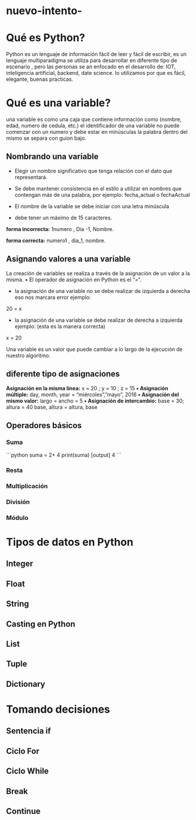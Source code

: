 # nuevo-intento-
# Qué es Python?
 Python es un lenguaje de información fácil de leer  y fácil de escribir, es un lenguaje multiparadigma se utiliza para desarrollar en diferente tipo de escenario , pero las personas se an enfocado en el desarrollo de: IOT, inteligencia artificial, backend, date science.
lo utilizamos por que es fácil, elegante, buenas practicas. 

# Qué es una variable?
una variable es como una caja que contiene información como (nombre, edad, numero de cedula, etc.)
el identificador de una variable no puede comenzar con un numero y debe estar en minúsculas  la palabra dentro del mismo se separa con guion bajo.  

## Nombrando una variable

- Elegir un nombre significativo que tenga relación con el dato que representará.

- Se debe mantener consistencia en el estilo a utilizar en nombres que contengan más de una palabra, por ejemplo:
fecha_actual o fechaActual

-  El nombre de la variable se debe iniciar con una letra minúscula

- debe tener un máximo de 15 caracteres. 

**forma incorrecta:**    1numero , Dia -1, Nombre. 
                    
**forma correcta:**      numero1 , dia_1, nombre.
 
                                  

## Asignando valores a una variable
 La creación de variables se realiza a través de la asignación de  un valor a la misma.
• El operador de asignación en Python es el “=“.

- la asignación de una variable  no se debe realizar de izquierda a derecha eso nos marcara error ejemplo:

20 = x

- la asignación de una variable se debe realizar de  derecha a  izquierda ejemplo: (esta es la manera correcta)

x = 20 

Una variable es un valor que puede cambiar a lo largo de la ejecución de nuestro algoritmo.

## diferente tipo de asignaciones

**Asignación en la misma línea:**
x = 20 ; y = 10 ; z = 15
**• Asignación múltiple:**
day, month, year = “miércoles”,”mayo”, 2016
**• Asignación del mismo valor:**
largo = ancho = 5
**• Asignación de intercambio:**
base = 30; altura = 40
base, altura = altura, base

## Operadores básicos


### Suma

´´´python 
suma = 2+ 4 
print(suma)
[output] 4
´´´

### Resta

### Multiplicación

### División

### Módulo

# Tipos de datos en Python

## Integer

## Float

## String

## Casting en Python

## List

## Tuple

## Dictionary

# Tomando decisiones

## Sentencia if

## Ciclo For

## Ciclo While

## Break

## Continue
